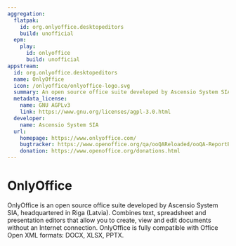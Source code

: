 ```yaml
---
aggregation:
  flatpak:
    id: org.onlyoffice.desktopeditors
    build: unofficial
  epm:
    play:
      id: onlyoffice
      build: unofficial
appstream:
  id: org.onlyoffice.desktopeditors
  name: OnlyOffice
  icon: /onlyoffice/onlyoffice-logo.svg
  summary: An open source office suite developed by Ascensio System SIA, headquartered in Riga (Latvia).
  metadata_license:
    name: GNU AGPLv3
    link: https://www.gnu.org/licenses/agpl-3.0.html
  developer:
    name: Ascensio System SIA
  url:
    homepage: https://www.onlyoffice.com/
    bugtracker: https://www.openoffice.org/qa/ooQAReloaded/ooQA-ReportBugs.html
    donation: https://www.openoffice.org/donations.html
---
```


# OnlyOffice

OnlyOffice is an open source office suite developed by Ascensio System SIA, headquartered in Riga (Latvia). Combines text, spreadsheet and presentation editors that allow you to create, view and edit documents without an Internet connection. OnlyOffice is fully compatible with Office Open XML formats: DOCX, XLSX, PPTX.

<!--@include: @en/apps/.parts/install/content-flatpak.md-->
<!--@include: @en/apps/.parts/install/content-epm-play.md-->
